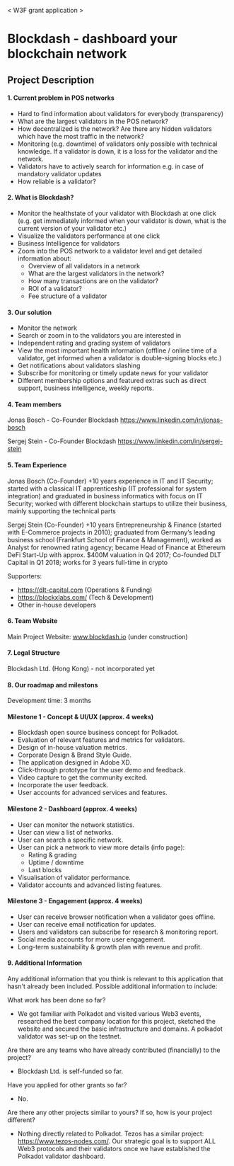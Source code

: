 < W3F grant application >
# **Blockdash - dashboard your blockchain network**
## Project Description
#### 1. Current problem in POS networks
- Hard to find information about validators for everybody (transparency)
- What are the largest validators in the POS network?
- How decentralized is the network? Are there any hidden validators which have the most traffic in the network?
- Monitoring (e.g. downtime) of validators only possible with technical knowledge. If a validator is down, it is a loss for the validator and the network.
- Validators have to actively search for information e.g. in case of mandatory validator updates
- How reliable is a validator?


#### 2. What is Blockdash?
- Monitor the healthstate of your validator with Blockdash at one click (e.g. get immediately informed when your validator is down, what is the current version of your validator etc.)
- Visualize the validators performance at one click
- Business Intelligence for validators
- Zoom into the POS network to a validator level and get detailed information about:
	- Overview of all validators in a network
	- What are the largest validators in the network?
	- How many transactions are on the validator?
	- ROI of a validator?
	- Fee structure of a validator


#### 3. Our solution
- Monitor the network
- Search or zoom in to the validators you are interested in
- Independent rating and grading system of validators
- View the most important health information (offline / online time of a validator, get informed when a validator is double-signing blocks etc.)
- Get notifications about validators slashing
- Subscribe for monitoring or timely update news for your validator
- Different membership options and featured extras such as direct support, business intelligence, weekly reports.


#### 4. Team members
Jonas Bosch - Co-Founder Blockdash 
https://www.linkedin.com/in/jonas-bosch

Sergej Stein - Co-Founder Blockdash
https://www.linkedin.com/in/sergej-stein


#### 5. Team Experience
Jonas Bosch (Co-Founder)
+10 years experience in IT and IT Security; started with a classical IT apprenticeship (IT professional for system integration) and graduated in business informatics with focus on IT Security; worked with different blockchain startups to utilize their business, mainly supporting the technical parts

Sergej Stein (Co-Founder)
+10 years Entrepreneurship & Finance (started with E-Commerce projects in 2010); graduated from Germany’s leading business school (Frankfurt School of Finance & Management), worked as Analyst for renowned rating agency; became Head of Finance at Ethereum DeFi Start-Up with approx. $400M valuation in Q4 2017; Co-founded DLT Capital in Q1 2018; works for 3 years full-time in crypto

Supporters:

- https://dlt-capital.com (Operations & Funding)
- https://blockxlabs.com/ (Tech & Development)
- Other in-house developers


#### 6. Team Website
Main Project Website: 
www.blockdash.io (under construction)


#### 7. Legal Structure
Blockdash Ltd. (Hong Kong) - not incorporated yet


#### 8. Our roadmap and milestons

Development time: 3 months

#### Milestone 1 - Concept & UI/UX   (approx. 4 weeks)
- Blockdash open source business concept for Polkadot.  
- Evaluation of relevant features and metrics for validators. 
- Design of in-house valuation metrics.
- Corporate Design & Brand Style Guide.
- The application designed in Adobe XD.
- Click-through prototype for the user demo and feedback.
- Video capture to get the community excited.
- Incorporate the user feedback.
- User accounts for advanced services and features.

#### Milestone 2 - Dashboard (approx. 4 weeks)
- User can monitor the network statistics.
- User can view a list of networks. 
- User can search a specific network.
- User can pick a network to view more details (info page):
	- Rating & grading
	- Uptime / downtime
	- Last blocks
- Visualisation of validator performance.
- Validator accounts and advanced listing features. 

#### Milestone 3 - Engagement (approx. 4 weeks)
- User can receive browser notification when a validator goes offline.
- User can receive email notification for updates.
- Users and validators can subscribe for research & monitoring report.
- Social media accounts for more user engagement.
- Long-term sustainability & growth plan with revenue and profit.

#### 9. Additional Information
Any additional information that you think is relevant to this application that hasn't already been included.
Possible additional information to include:

What work has been done so far?

- We got familiar with Polkadot and visited various Web3 events, researched the best company location for this project, sketched the website and secured the basic infrastructure and domains. A polkadot validator was set-up on the testnet.

Are there are any teams who have already contributed (financially) to the project?

- Blockdash Ltd. is self-funded so far. 

Have you applied for other grants so far?

- No.

Are there any other projects similar to yours? If so, how is your project different?

- Nothing directly related to Polkadot. Tezos has a similar project: https://www.tezos-nodes.com/. Our strategic goal is to support ALL Web3 protocols and their validators once we have established the Polkadot validator dashboard.
